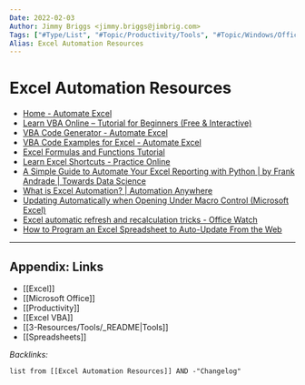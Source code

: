 ```yaml
---
Date: 2022-02-03
Author: Jimmy Briggs <jimmy.briggs@jimbrig.com>
Tags: ["#Type/List", "#Topic/Productivity/Tools", "#Topic/Windows/Office"]
Alias: Excel Automation Resources
---
```


# Excel Automation Resources

- [Home - Automate Excel](https://www.automateexcel.com/)
- [Learn VBA Online – Tutorial for Beginners (Free & Interactive)](https://www.automateexcel.com/learn-vba-tutorial/)
- [VBA Code Generator - Automate Excel](https://www.automateexcel.com/vba-code-generator)
- [VBA Code Examples for Excel - Automate Excel](https://www.automateexcel.com/vba-code-examples/)
- [Excel Formulas and Functions Tutorial](https://www.automateexcel.com/formulas-functions/)
- [Learn Excel Shortcuts - Practice Online](https://www.automateexcel.com/learn-keyboard-shortcuts/)
- [A Simple Guide to Automate Your Excel Reporting with Python | by Frank Andrade | Towards Data Science](https://towardsdatascience.com/a-simple-guide-to-automate-your-excel-reporting-with-python-9d35f143ef7)
- [What is Excel Automation? | Automation Anywhere](https://www.automationanywhere.com/rpa/excel-automation)
- [Updating Automatically when Opening Under Macro Control (Microsoft Excel)](https://excelribbon.tips.net/T008390_Updating_Automatically_when_Opening_Under_Macro_Control.html)
- [Excel automatic refresh and recalculation tricks - Office Watch](https://office-watch.com/2022/excel-automatic-refresh-recalculation-tricks/)
- [How to Program an Excel Spreadsheet to Auto-Update From the Web](https://smallbusiness.chron.com/program-excel-spreadsheet-autoupdate-40626.html)



***

## Appendix: Links

- [[Excel]]
- [[Microsoft Office]]
- [[Productivity]]
- [[Excel VBA]]
- [[3-Resources/Tools/_README|Tools]]
- [[Spreadsheets]]

*Backlinks:*

```dataview
list from [[Excel Automation Resources]] AND -"Changelog"
```